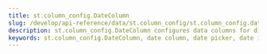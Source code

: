 ```yaml
---
title: st.column_config.DateColumn
slug: /develop/api-reference/data/st.column_config/st.column_config.datecolumn
description: st.column_config.DateColumn configures data columns for displaying and editing date values with date picker interface.
keywords: st.column_config.DateColumn, date column, date picker, date input, datetime column, date display, date formatting, calendar input, date selection
---
```


<Autofunction function="streamlit.column_config.DateColumn" />
